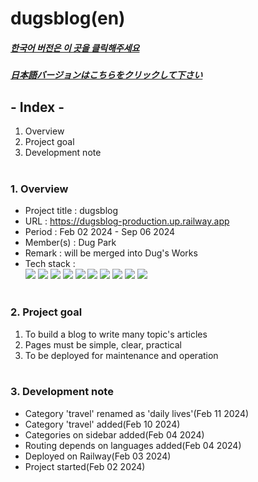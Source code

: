 # dugsblog(en)

##### [한국어 버전은 이 곳을 클릭해주세요](README.md)

##### [日本語バージョンはこちらをクリックして下さい](README_JP.md)

## - Index -

1. Overview
2. Project goal
3. Development note
   </br>
   </br>

### 1. Overview

- Project title : dugsblog
- URL : https://dugsblog-production.up.railway.app
- Period : Feb 02 2024 - Sep 06 2024
- Member(s) : Dug Park
- Remark : will be merged into Dug's Works
- Tech stack : </br>
  <img src="https://img.shields.io/badge/html-E34F26?style=for-the-badge&logo=html5&logoColor=white">
  <img src="https://img.shields.io/badge/css-1572B6?style=for-the-badge&logo=css3&logoColor=white">
  <img src="https://img.shields.io/badge/javascript-F7DF1E?style=for-the-badge&logo=javascript&logoColor=white">
  <img src="https://img.shields.io/badge/sass-CC6699?style=for-the-badge&logo=sass&logoColor=white">
  <img src="https://img.shields.io/badge/node.js-339933?style=for-the-badge&logo=node.js&logoColor=white">
  <img src="https://img.shields.io/badge/express-000000?style=for-the-badge&logo=express&logoColor=white">
  <img src="https://img.shields.io/badge/typescript-3178C6?style=for-the-badge&logo=Typescript&logoColor=white">
  <img src="https://img.shields.io/badge/ejs-B4CA65?style=for-the-badge&logo=ejs&logoColor=white">
  <img src="https://img.shields.io/badge/Postman-FF6C37?style=for-the-badge&logo=Postman&logoColor=white">
  <img src="https://img.shields.io/badge/Git-F05032?style=for-the-badge&logo=Git&logoColor=white">
  </br>
  </br>

### 2. Project goal

1. To build a blog to write many topic's articles
2. Pages must be simple, clear, practical
3. To be deployed for maintenance and operation
   </br>
   </br>

### 3. Development note

- Category 'travel' renamed as 'daily lives'(Feb 11 2024)
- Category 'travel' added(Feb 10 2024)
- Categories on sidebar added(Feb 04 2024)
- Routing depends on languages added(Feb 04 2024)
- Deployed on Railway(Feb 03 2024)
- Project started(Feb 02 2024)
  </br>
  </br>
